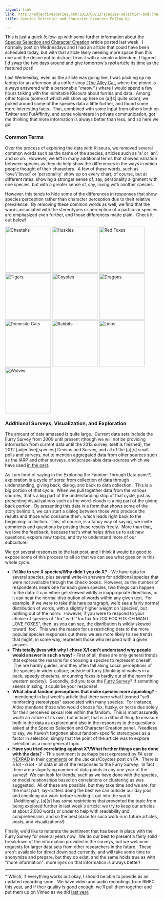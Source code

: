 ```yaml
---
layout: link
link: http://adjectivespecies.com/2013/08/13/species-selection-and-character-creation-follow-up/
title: Species Selection and Character Creation Follow-Up

---
```


This is just a quick follow-up with some further information about the [Species
Selection and Character
Creation](http://adjectivespecies.com/2013/08/07/species-selection-and-character-creation/) article
posted last week.  I normally post on Wednesdays and I had an article that could
have been scheduled today, but with that article likely needing more space than
this one and the desire not to distract from it with a simple addendum, I
figured I'd swap the two days around and give tomorrow's *real* article its time
as the featured post!

Last Wednesday, even as the article was going live, I was packing up my laptop
for an afternoon at a coffee shop ([The Alley
Cat](http://www.alleycatcoffeehouse.com/), where the phone is always answered
with a personable "*meow!*") where I would spend a few hours talking with the
inimitable Klisoura about furries and data.  Among other topics (some of which
will show up here on \[a\]\[s\] quite soon), we poked around some of the species
data a little further, and found some more interesting facts.  That, combined
with some input from others both on Twitter and FurAffinity, and some volunteers
in private communication, got me thinking that more information is always better
than less, and so here we go!<!--more-->

### Common Terms

Over the process of exploring the data with Klisoura, we removed several common
words such as the name of the species, articles such as 'a' or 'an', and so on.
 However, we left in many additional terms that showed variation between species
as they do help show the differences in the ways in which people thought of
their characters.  A few of these words, such as 'love'/'loved' or 'personality'
show up on every chart, of course, but at different rates, showing a stronger
sense of, say, personality alignment with one species, but with a greater sense
of, say, loving with another species.

However, this tends to hide some of the differences in responses that show
species perception rather than character perception due to their relative
prevalence.  By removing these common words as well, we find that the words
associated with the stereotypes or perception of a particular species are
emphasized even further, and those differences made plain.  Check it out below!

<a
href='http://adjectivespecies.com/2013/08/13/species-selection-and-character-creation-follow-up/more_stripped_cheetah-pdf/'
title='Cheetahs (minus common terms)'><img width="150" height="150"
src="http://adjectivespecies.com/wp-content/uploads/2013/08/more_stripped_cheetah.pdf-150x150.png"
class="attachment-thumbnail" alt="Cheetahs" /></a>
<a
href='http://adjectivespecies.com/2013/08/13/species-selection-and-character-creation-follow-up/more_stripped_husky-pdf/'
title='Huskies (minus common terms)'><img width="150" height="150"
src="http://adjectivespecies.com/wp-content/uploads/2013/08/more_stripped_husky.pdf-150x150.png"
class="attachment-thumbnail" alt="Huskies" /></a>
<a
href='http://adjectivespecies.com/2013/08/13/species-selection-and-character-creation-follow-up/more_stripped_fox-pdf/'
title='Red Foxes (minus common terms)'><img width="150" height="150"
src="http://adjectivespecies.com/wp-content/uploads/2013/08/more_stripped_fox.pdf-150x150.png"
class="attachment-thumbnail" alt="Red Foxes" /></a>
<a
href='http://adjectivespecies.com/2013/08/13/species-selection-and-character-creation-follow-up/more_stripped_tiger-pdf/'
title='Tigers (minus common terms)'><img width="150" height="150"
src="http://adjectivespecies.com/wp-content/uploads/2013/08/more_stripped_tiger.pdf-150x150.png"
class="attachment-thumbnail" alt="Tigers" /></a>
<a
href='http://adjectivespecies.com/2013/08/13/species-selection-and-character-creation-follow-up/more_stripped_coyote-pdf/'
title='Coyotes (minus common terms)'><img width="150" height="150"
src="http://adjectivespecies.com/wp-content/uploads/2013/08/more_stripped_coyote.pdf-150x150.png"
class="attachment-thumbnail" alt="Coyotes" /></a>
<a
href='http://adjectivespecies.com/2013/08/13/species-selection-and-character-creation-follow-up/more_stripped_dragon-pdf/'
title='Dragons (minus common terms)'><img width="150" height="150"
src="http://adjectivespecies.com/wp-content/uploads/2013/08/more_stripped_dragon.pdf-150x150.png"
class="attachment-thumbnail" alt="Dragons" /></a>
<a
href='http://adjectivespecies.com/2013/08/13/species-selection-and-character-creation-follow-up/more_stripped_cat-pdf/'
title='Domestic Cats (minus common terms)'><img width="150" height="150"
src="http://adjectivespecies.com/wp-content/uploads/2013/08/more_stripped_cat.pdf-150x150.png"
class="attachment-thumbnail" alt="Domestic Cats" /></a>
<a
href='http://adjectivespecies.com/2013/08/13/species-selection-and-character-creation-follow-up/more_stripped_rabbit-pdf/'
title='Rabbits (minus common terms)'><img width="150" height="150"
src="http://adjectivespecies.com/wp-content/uploads/2013/08/more_stripped_rabbit.pdf-150x150.png"
class="attachment-thumbnail" alt="Rabbits" /></a>
<a
href='http://adjectivespecies.com/2013/08/13/species-selection-and-character-creation-follow-up/more_stripped_lion-pdf/'
title='Lions (minus common terms)'><img width="150" height="150"
src="http://adjectivespecies.com/wp-content/uploads/2013/08/more_stripped_lion.pdf-150x150.png"
class="attachment-thumbnail" alt="Lions" /></a>
<a
href='http://adjectivespecies.com/2013/08/13/species-selection-and-character-creation-follow-up/more_sripped_wolf-pdf/'
title='Wolves (minus common terms)'><img width="150" height="150"
src="http://adjectivespecies.com/wp-content/uploads/2013/08/more_sripped_wolf.pdf-150x150.png"
class="attachment-thumbnail" alt="Wolves" /></a>

### Additional Surveys, Visualization, and Exploration

The amount of data amassed is quite large.  Current data sets include the Furry
Survey from 2009 until present (though we will not be providing information from
current data until the 2013 survey itself is finished), the 2012
\[adjective\]\[species\] Census and Survey, and all of the \[a\]\[s\] small
polls and surveys, not to mention aggregated data from other sources such as the
IARP and other surveys, and scrape-able data-sources which we have used [in the
past](http://vis.adjectivespecies.com/furrysurvey/extras/).

As I am fond of saying in the Exploring the Fandom Through Data panel\*,
exploration is a cycle of sorts: from collection of data through understanding,
giving back, dialog, and back to data collection.  This is a big portion of that
cycle.  When we pull together data from the various sources, that's a big part
of the understanding stop of that cycle, just as presenting visualizations such
as the word-clouds is a big part of the giving back portion.  By presenting this
data in a form that shows some of the story behind it, we can start a dialog
between those who produce the results and those who consume them, which leads
right back to the beginning: collection.  This, of course, is a fancy way of
saying, we invite comments and questions by posting these results freely.  More
than that, we love the feedback, because that's what helps drive us to ask new
questions, explore new topics, and try to understand more of our subculture.

We got several responses to the last post, and I think it would be good to
expose some of this process to all so that we can see what goes on in this whole
cycle.

* **I'd like to see X species/Why didn't you do X?** - We have data for several
species, plus several write-in answers for additional species that were not
available through the check-boxes.  However, as the number of respondents nears
one for each given species, two things can happen to the data: it can either get
skewed wildly in inappropriate directions, or it can near the normal
distribution of words within any given text.  For example, if we were to take
this here paragraph, we'd see a fairly normal distribution of words, with a
slightly higher weight on 'species', but nothing out of the norm.  However, if
you were to respond to your choice of species of "fox" with "fox fox fox fOX FOX
FOX OH MAN I LOVE FOXES", then, as you can see, the distribution is wildly
skewed toward 'fox'.  This was the reason for us restricting data to the more
popular species responses out there: we are more likely to see trends that
might, in some way, represent those who respond with a given answer.  
* **This totally jives with why I chose X/I can't understand why people would
answer in such a way!** - First of all, these are only general trends that
express the reasons for choosing a species to represent oneself.  The are hardly
guides, and they often fall along social perceptions of the species in wider
culture, outside of furry (thinking of wolves in a pack, speedy cheetahs, or
cunning foxes is hardly out of the norm for western society).  Secondly, did you
take the [Furry Survey](http://furrypoll.com)? If something seems missing, it
could be your response!  
* **What about fandom perceptions that make species more appealing?** - I
mentioned in last week's article that there were what I termed "self-reinforcing
stereotypes" associated with many species.  For instance, Altivo mentions those
who would choose fox, husky, or horse due solely for their perceived sexual role
within the fandom.   This is most assuredly worth an article of its own, but in
brief, that is a difficult thing to measure both in the data as explored and
also in the responses to the questions asked at the Species Selection and
Character Creation panel.  Needless to say, we haven't forgotten about
fandom-specific stereotypes as a factor in selection, simply that the point of
the article was to explore
selection as a more general topic.  
* **Have you tried correlating against X?/What further things can be done with
the data?** - This sentiment is perhaps best expressed by FA user
[NEXRAD](http://www.furaffinity.net/user/nexrad/) in their
[comments](http://www.furaffinity.net/view/11303171/#cid:72968774) on the
Jackals/Coyotes post on FA.  There is a lot - *a lot* - of data in all of the
responses to the Furry Survey.  In fact there are a stupefying number of data
points in any *one* year of the survey!  We can look for trends, such as we have
done with the species, or model relationships based on correlations or
clustering as was suggested.  All of these are possible, but they take time and
we are, for the most part, lay-critters doing the best we can outside our day
jobs, and checking our work before sending it out into the world.
 (Additionally, \[a\]\[s\] has some restrictions that prevented the topic from
being explored further in last week's article: we try to keep our articles at
about 2,000 words or under to help with readability and comprehension, and so
the best place for such work is in future articles, posts, and visualizations!)

Finally, we'd like to reiterate the sentiment that has been in place with the
Furry Survey for several years now.  We do our best to present a fairly solid
breakdown of the information provided in the surveys, but we welcome requests
for larger data sets from other researchers in the future.  These aren't
available for direct download currently, and will take some time to anonymize
and prepare, but they do exist, and the same holds true as with "more
information": more *eyes* on that information is always better!

-----

\* Which, if everything works out okay, I should be able to provide as an updated
recording soon.  We have video and audio recordings from RMFC this year, and if
their quality is good enough, we'll pull them together and put them up on Vimeo
as we did [last year](https://vimeo.com/adjspecies).
